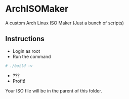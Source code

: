 # ArchISOMaker
A custom Arch Linux ISO Maker (Just a bunch of scripts)

## Instructions

* Login as root
* Run the command
```bash
# ./build -v
```
* ???
* Profit!

Your ISO file will be in the parent of this folder.
